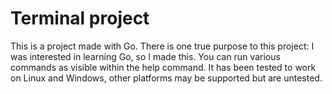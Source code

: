 
# Terminal project

This is a project made with Go. There is one true purpose to this project: I was interested in learning Go, so I made this. You can run various commands as visible within the help command. It has been tested to work on Linux and Windows, other platforms may be supported but are untested.
